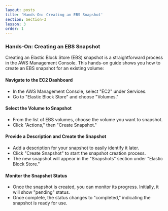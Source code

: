 ```yaml
---
layout: posts
title: 'Hands-On: Creating an EBS Snapshot'
section: Section-3
lesson: 3
order: 1
---
```


### Hands-On: Creating an EBS Snapshot

Creating an Elastic Block Store (EBS) snapshot is a straightforward process in the AWS Management Console. This hands-on guide shows you how to create an EBS snapshot for an existing volume:

<!-- pagebreak -->

#### Navigate to the EC2 Dashboard

- In the AWS Management Console, select "EC2" under Services.
- Go to "Elastic Block Store" and choose "Volumes."

<!-- pagebreak -->

#### Select the Volume to Snapshot

- From the list of EBS volumes, choose the volume you want to snapshot.
- Click "Actions," then "Create Snapshot."

<!-- pagebreak -->

#### Provide a Description and Create the Snapshot

- Add a description for your snapshot to easily identify it later.
- Click "Create Snapshot" to start the snapshot creation process.
- The new snapshot will appear in the "Snapshots" section under "Elastic Block Store."

<!-- pagebreak -->

#### Monitor the Snapshot Status

- Once the snapshot is created, you can monitor its progress. Initially, it will show "pending" status.
- Once complete, the status changes to "completed," indicating the snapshot is ready for use.

